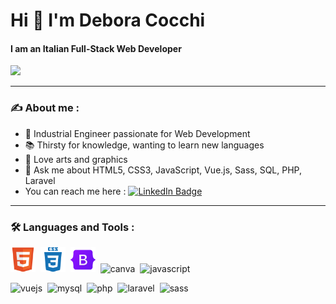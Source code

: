 <h1>Hi 👋 I'm Debora Cocchi</h1>
<div align="center;">
<h4>I am an Italian Full-Stack Web Developer</h4>
 <img src="https://media.giphy.com/media/YnS7j9pwnECXLMrI4t/giphy.gif" style="width:300px;">
 </div>
 
 ---
 
   ### :writing_hand: About me :
   <div>
    <ul>
      <li>🔭 Industrial Engineer passionate for Web Development</li>
        <li> 📚 Thirsty for knowledge, wanting to learn new languages</li>
        <li>🎨 Love arts and graphics</li>
        <li>💬 Ask me about HTML5, CSS3, JavaScript, Vue.js, Sass, SQL, PHP, Laravel</li>
      <li> You can reach me here : <a href="https://www.linkedin.com/in/debora-cocchi/">
    <img src="https://img.shields.io/badge/LinkedIn-blue?style=for-the-badge&logo=linkedin&logoColor=white" alt="LinkedIn Badge"/>
  </a></li>
    </ul>
    </div>

  
 
 ---
 
### :hammer_and_wrench: Languages and Tools :

<div>
 <img src="https://github.com/devicons/devicon/blob/master/icons/html5/html5-original.svg" title="HTML5" alt="HTML" width="40" height="40"/>&nbsp;
 <img src="https://github.com/devicons/devicon/blob/master/icons/css3/css3-plain-wordmark.svg"  title="CSS3" alt="CSS" width="40" height="40"/>&nbsp;
  <img src="https://github.com/devicons/devicon/blob/master/icons/bootstrap/bootstrap-original.svg" title="Java" alt="Java" width="40" height="40"/>&nbsp;
 <img src="https://github.com/devicons/devicon/blob/master/icons/icons/canva/canva-original.svg" title="canva" alt="canva" width="40" height="40"/>&nbsp;
  <img src="https://github.com/devicons/devicon/blob/master/icons/icons/javascript/javascript-original.svg" title="javascript" alt="javascript" width="40" height="40"/>&nbsp;
 
 <img src="https://github.com/devicons/devicon/blob/master/icons/icons/vuejs/vuejs-original.svg" title="vuejs" alt="vuejs" width="40" height="40"/>&nbsp;
 <img src="https://github.com/devicons/devicon/blob/master/icons/icons/mysql/mysql-original.svg" title="mysql" alt="mysql" width="40" height="40"/>&nbsp;
 <img src="https://github.com/devicons/devicon/blob/master/icons/icons/php/php-original.svg" title="php" alt="php" width="40" height="40"/>&nbsp;
 <img src="https://github.com/devicons/devicon/blob/master/icons/icons/laravel/laravel-plain-wordmark.svg" title="laravel" alt="laravel" width="40" height="40"/>&nbsp;
 <img src="https://github.com/devicons/devicon/blob/master/icons/icons/sass/sass-original.svg" title="sass" alt="sass" width="40" height="40"/>&nbsp;
 
 

 
 </div>


<!--
**DeboraCocchi/DeboraCocchi** is a ✨ _special_ ✨ repository because its `README.md` (this file) appears on your GitHub profile.

Here are some ideas to get you started:

- 🔭 Industrial Engineer with a passion for Development
- 🌱 I’m currently learning ...
- 👯 I’m looking to collaborate on ...
- 🤔 I’m looking for help with ...
- 💬 Ask me about ...
- 📫 How to reach me: ...
- 😄 Pronouns: ...
- ⚡ Fun fact: ...
-->
